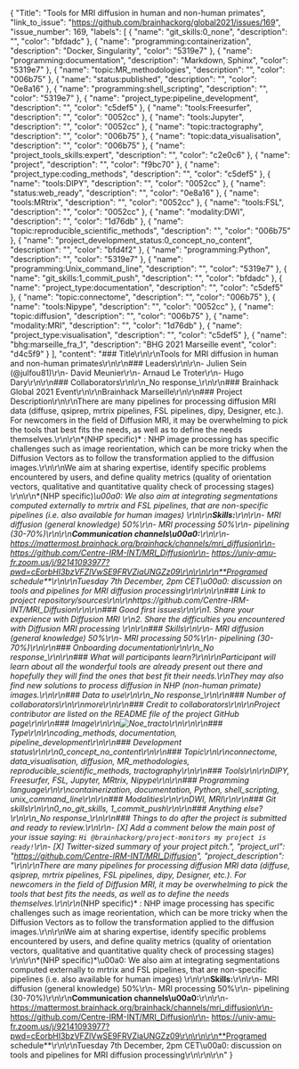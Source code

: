 {
  "Title": "Tools for MRI diffusion in human and non-human primates",
  "link_to_issue": "https://github.com/brainhackorg/global2021/issues/169",
  "issue_number": 169,
  "labels": [
    {
      "name": "git_skills:0_none",
      "description": "",
      "color": "bfdadc"
    },
    {
      "name": "programming:containerization",
      "description": "Docker, Singularity",
      "color": "5319e7"
    },
    {
      "name": "programming:documentation",
      "description": "Markdown, Sphinx",
      "color": "5319e7"
    },
    {
      "name": "topic:MR_methodologies",
      "description": "",
      "color": "006b75"
    },
    {
      "name": "status:published",
      "description": "",
      "color": "0e8a16"
    },
    {
      "name": "programming:shell_scripting",
      "description": "",
      "color": "5319e7"
    },
    {
      "name": "project_type:pipeline_development",
      "description": "",
      "color": "c5def5"
    },
    {
      "name": "tools:Freesurfer",
      "description": "",
      "color": "0052cc"
    },
    {
      "name": "tools:Jupyter",
      "description": "",
      "color": "0052cc"
    },
    {
      "name": "topic:tractography",
      "description": "",
      "color": "006b75"
    },
    {
      "name": "topic:data_visualisation",
      "description": "",
      "color": "006b75"
    },
    {
      "name": "project_tools_skills:expert",
      "description": "",
      "color": "c2e0c6"
    },
    {
      "name": "project",
      "description": "",
      "color": "f9bc70"
    },
    {
      "name": "project_type:coding_methods",
      "description": "",
      "color": "c5def5"
    },
    {
      "name": "tools:DIPY",
      "description": "",
      "color": "0052cc"
    },
    {
      "name": "status:web_ready",
      "description": "",
      "color": "0e8a16"
    },
    {
      "name": "tools:MRtrix",
      "description": "",
      "color": "0052cc"
    },
    {
      "name": "tools:FSL",
      "description": "",
      "color": "0052cc"
    },
    {
      "name": "modality:DWI",
      "description": "",
      "color": "1d76db"
    },
    {
      "name": "topic:reproducible_scientific_methods",
      "description": "",
      "color": "006b75"
    },
    {
      "name": "project_development_status:0_concept_no_content",
      "description": "",
      "color": "bfd4f2"
    },
    {
      "name": "programming:Python",
      "description": "",
      "color": "5319e7"
    },
    {
      "name": "programming:Unix_command_line",
      "description": "",
      "color": "5319e7"
    },
    {
      "name": "git_skills:1_commit_push",
      "description": "",
      "color": "bfdadc"
    },
    {
      "name": "project_type:documentation",
      "description": "",
      "color": "c5def5"
    },
    {
      "name": "topic:connectome",
      "description": "",
      "color": "006b75"
    },
    {
      "name": "tools:Nipype",
      "description": "",
      "color": "0052cc"
    },
    {
      "name": "topic:diffusion",
      "description": "",
      "color": "006b75"
    },
    {
      "name": "modality:MRI",
      "description": "",
      "color": "1d76db"
    },
    {
      "name": "project_type:visualisation",
      "description": "",
      "color": "c5def5"
    },
    {
      "name": "bhg:marseille_fra_1",
      "description": "BHG 2021 Marseille event",
      "color": "d4c5f9"
    }
  ],
  "content": "### Title\r\n\r\nTools for MRI diffusion in human and non-human primates\r\n\r\n### Leaders\r\n\r\n- Julien Sein (@julfou81)\r\n- David Meunier\r\n- Arnaud Le Troter\r\n- Hugo Dary\r\n\r\n### Collaborators\r\n\r\n_No response_\r\n\r\n### Brainhack Global 2021 Event\r\n\r\nBrainhack Marseille\r\n\r\n### Project Description\r\n\r\nThere are many pipelines for processing diffusion MRI data (diffuse, qsiprep, mrtrix pipelines, FSL pipelines, dipy, Designer, etc.). For newcomers in the field of Diffusion MRI, it may be overwhelming to pick the tools that best fits the needs, as well as to define the needs themselves.\r\n\r\n*(NHP specific)* : NHP image processing has specific challenges such as image reorientation, which can be more tricky when the Diffusion Vectors as to follow the transformation applied to the diffusion images.\r\n\r\nWe aim at sharing expertise, identify specific problems encountered by users, and define quality metrics (quality of orientation vectors, qualitative and quantitative quality check of processing stages) \r\n\r\n*(NHP specific)*\u00a0: We also aim at integrating segmentations computed externally to mrtrix and FSL pipelines, that are non-specific pipelines (i.e. also available for human images) \r\n\r\n**Skills:**\r\n\r\n- MRI diffusion (general knowledge) 50%\r\n- MRI processing 50%\r\n- pipelining (30-70%)\r\n\r\n**Communication channels\u00a0:**\r\n\r\n- https://mattermost.brainhack.org/brainhack/channels/mri_diffusion\r\n- https://github.com/Centre-IRM-INT/MRI_Diffusion\r\n- https://univ-amu-fr.zoom.us/j/92141093977?pwd=cEorbHI3bzVFZlVwSE9FRVZiaUNGZz09\r\n\r\n\r\n**Programed schedule**\r\n\r\nTuesday 7th December, 2pm CET\u00a0: discussion on tools and pipelines for MRI diffusion processing\r\n\r\n\r\n### Link to project repository/sources\r\n\r\nhttps://github.com/Centre-IRM-INT/MRI_Diffusion\r\n\r\n### Good first issues\r\n\r\n1. Share your experience with Diffusion MRI \r\n2. Share the difficulties you encountered with Diffusion MRI processing \r\n\r\n### Skills\r\n\r\n- MRI diffusion (general knowledge) 50%\r\n- MRI processing 50%\r\n- pipelining (30-70%)\r\n\r\n### Onboarding documentation\r\n\r\n_No response_\r\n\r\n### What will participants learn?\r\n\r\nParticipant will learn about all the wonderful tools are already present out there and hopefully they will find the ones that best fit their needs.\r\nThey may also find new solutions to process diffusion in NHP (non-human primate) images.\r\n\r\n### Data to use\r\n\r\n_No response_\r\n\r\n### Number of collaborators\r\n\r\nmore\r\n\r\n### Credit to collaborators\r\n\r\nProject contributor are listed on the README file of the project GitHub page\r\n\r\n### Image\r\n\r\n![Noe_tracto](https://user-images.githubusercontent.com/32452352/144453670-feebbfb9-1f64-43e2-9f6f-cdb4ba051f7e.png)\r\n\r\n\r\n### Type\r\n\r\ncoding_methods, documentation, pipeline_development\r\n\r\n### Development status\r\n\r\n0_concept_no_content\r\n\r\n### Topic\r\n\r\nconnectome, data_visualisation, diffusion, MR_methodologies, reproducible_scientific_methods, tractography\r\n\r\n### Tools\r\n\r\nDIPY, Freesurfer, FSL, Jupyter, MRtrix, Nipype\r\n\r\n### Programming language\r\n\r\ncontainerization, documentation, Python, shell_scripting, unix_command_line\r\n\r\n### Modalities\r\n\r\nDWI, MRI\r\n\r\n### Git skills\r\n\r\n0_no_git_skills, 1_commit_push\r\n\r\n### Anything else?\r\n\r\n_No response_\r\n\r\n### Things to do after the project is submitted and ready to review.\r\n\r\n- [X] Add a comment below the main post of your issue saying: `Hi @brainhackorg/project-monitors my project is ready!`\r\n- [X] Twitter-sized summary of your project pitch.",
  "project_url": "https://github.com/Centre-IRM-INT/MRI_Diffusion",
  "project_description": "\r\n\r\nThere are many pipelines for processing diffusion MRI data (diffuse, qsiprep, mrtrix pipelines, FSL pipelines, dipy, Designer, etc.). For newcomers in the field of Diffusion MRI, it may be overwhelming to pick the tools that best fits the needs, as well as to define the needs themselves.\r\n\r\n*(NHP specific)* : NHP image processing has specific challenges such as image reorientation, which can be more tricky when the Diffusion Vectors as to follow the transformation applied to the diffusion images.\r\n\r\nWe aim at sharing expertise, identify specific problems encountered by users, and define quality metrics (quality of orientation vectors, qualitative and quantitative quality check of processing stages) \r\n\r\n*(NHP specific)*\u00a0: We also aim at integrating segmentations computed externally to mrtrix and FSL pipelines, that are non-specific pipelines (i.e. also available for human images) \r\n\r\n**Skills:**\r\n\r\n- MRI diffusion (general knowledge) 50%\r\n- MRI processing 50%\r\n- pipelining (30-70%)\r\n\r\n**Communication channels\u00a0:**\r\n\r\n- https://mattermost.brainhack.org/brainhack/channels/mri_diffusion\r\n- https://github.com/Centre-IRM-INT/MRI_Diffusion\r\n- https://univ-amu-fr.zoom.us/j/92141093977?pwd=cEorbHI3bzVFZlVwSE9FRVZiaUNGZz09\r\n\r\n\r\n**Programed schedule**\r\n\r\nTuesday 7th December, 2pm CET\u00a0: discussion on tools and pipelines for MRI diffusion processing\r\n\r\n\r\n"
}